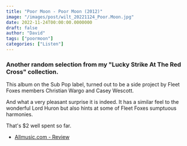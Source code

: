 ```yaml
---
title: "Poor Moon - Poor Moon (2012)"
image: "/images/post/wilt_20221124_Poor.Moon.jpg"
date: 2022-11-24T00:00:00.0000000
draft: false
author: "David"
tags: ["poormoon"]
categories: ["Listen"]
---
```

### Another random selection from my "Lucky Strike At The Red Cross" collection.

 This album on the Sub Pop label, turned out to be a side project by Fleet Foxes members Christian Wargo and Casey Wescott.

 And what a very pleasant surprise it is indeed. It has a similar feel to the wonderful Lord Huron but also hints at some of Fleet Foxes sumptuous harmonies.

 That's $2 well spent so far.

-  [Allmusic.com - Review](https://www.allmusic.com/album/poor-moon-mw0002392867)